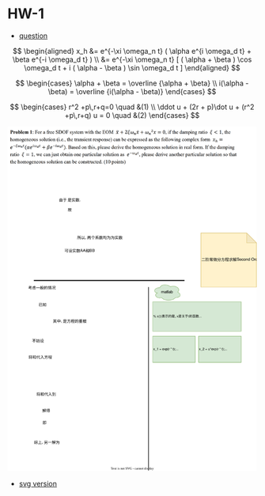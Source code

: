 # HW-1

- <a class="Pages" target="_blank" href="2023-HW1.pdf">question</a>

$$
\begin{aligned}
x_h &= e^{-\xi \omega_n t} ( \alpha e^{i \omega_d t} + \beta e^{-i \omega_d t} ) \\
&= e^{-\xi \omega_n t} [ ( \alpha + \beta ) \cos \omega_d t + i ( \alpha - \beta ) \sin \omega_d t ]
\end{aligned}
$$

$$
\begin{cases}
\alpha + \beta = \overline {\alpha + \beta} \\
i(\alpha - \beta) = \overline {i(\alpha - \beta)}
\end{cases}
$$

$$
\begin{cases}
r^2 +p\,r+q=0 \quad &(1) \\
\ddot u + (2r + p)\dot u + (r^2 +p\,r+q) u = 0 \quad &(2)
\end{cases}
$$

![HW-1.drawio.svg](HW-1.drawio.svg)

- <a class="Pages" target="_blank" href="HW-1.drawio.svg">svg version</a>
